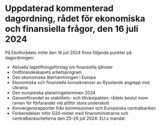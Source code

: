 # Uppdaterad kommenterad dagordning, rådet för ekonomiska och finansiella frågor, den 16 juli 2024

På Ekofinrådets möte den 16 juli 2024 finns följande punkter på dagordningen:

* Aktuella lagstiftningsförslag om finansiella tjänster
* Ordförandeskapets arbetsprogram
* Den ekonomiska återhämtningen i Europa
* Ekonomiska och finansiella konsekvenser av Rysslands angrepp mot Ukraina
* Den europeiska planeringsterminen 2024
* Genomförandet av stabilitets\- och tillväxtpakten: rådets beslut inom ramen för förfarandet vid alltför stora underskott
* Konvergensrapporter från kommissionen och Europeiska centralbanken
* Förberedelser inför G20\-mötet med finansministrarna och centralbankscheferna den 25–26 juli 2024: EU:s mandat
